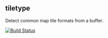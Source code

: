 tiletype
--------
Detect common map tile formats from a buffer.

[![Build Status](https://secure.travis-ci.org/mapbox/tiletype.png)](http://travis-ci.org/mapbox/tiletype)
